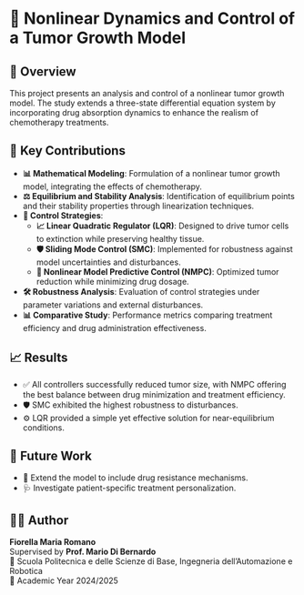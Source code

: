 # 🧬 Nonlinear Dynamics and Control of a Tumor Growth Model

## 📌 Overview
This project presents an analysis and control of a nonlinear tumor growth model. The study extends a three-state differential equation system by incorporating drug absorption dynamics to enhance the realism of chemotherapy treatments.

## 🔬 Key Contributions
- **📊 Mathematical Modeling**: Formulation of a nonlinear tumor growth model, integrating the effects of chemotherapy.
- **⚖️ Equilibrium and Stability Analysis**: Identification of equilibrium points and their stability properties through linearization techniques.
- **🎯 Control Strategies**:
  - **📈 Linear Quadratic Regulator (LQR)**: Designed to drive tumor cells to extinction while preserving healthy tissue.
  - **🛡️ Sliding Mode Control (SMC)**: Implemented for robustness against model uncertainties and disturbances.
  - **🧠 Nonlinear Model Predictive Control (NMPC)**: Optimized tumor reduction while minimizing drug dosage.
- **🛠️ Robustness Analysis**: Evaluation of control strategies under parameter variations and external disturbances.
- **📊 Comparative Study**: Performance metrics comparing treatment efficiency and drug administration effectiveness.

## 📈 Results
- ✅ All controllers successfully reduced tumor size, with NMPC offering the best balance between drug minimization and treatment efficiency.
- 🛡️ SMC exhibited the highest robustness to disturbances.
- ⚙️ LQR provided a simple yet effective solution for near-equilibrium conditions.

## 🚀 Future Work
- 🏥 Extend the model to include drug resistance mechanisms.
- 🩺 Investigate patient-specific treatment personalization.

## 👩‍🎓 Author
**Fiorella Maria Romano**  
Supervised by **Prof. Mario Di Bernardo**  
📍 Scuola Politecnica e delle Scienze di Base, Ingegneria dell’Automazione e Robotica  
📅 Academic Year 2024/2025
